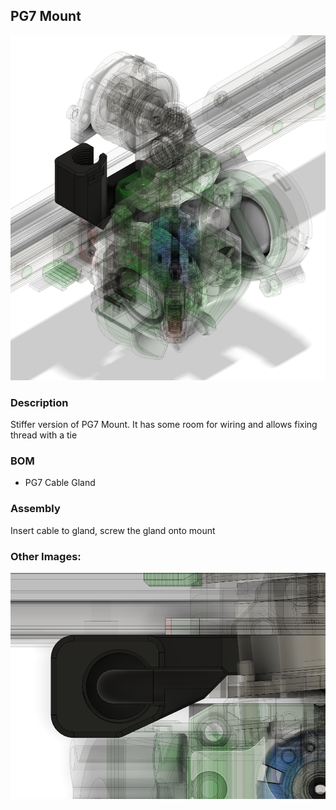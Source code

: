 ## PG7 Mount

<img src="./Images/Angle.png"/>

### Description

Stiffer version of PG7 Mount. It has some room for wiring and allows fixing thread with a tie

### BOM

- PG7 Cable Gland

### Assembly

Insert cable to gland, screw the gland onto mount

### Other Images:

<img src="./Images/Top.png"/>
